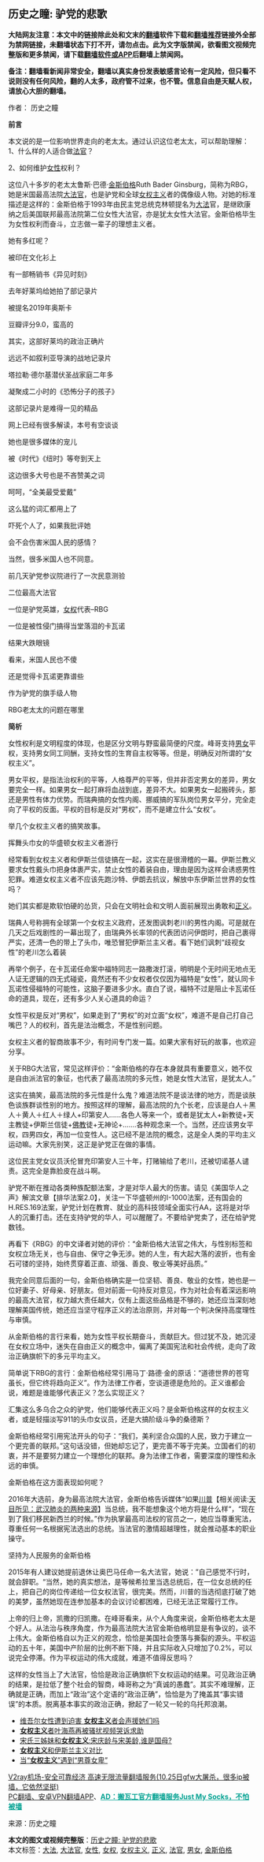  <h2>历史之瞳: 驴党的悲歌</h2> <p class="notice"><b>大陆网友注意：本文中的链接除此处和文末的<a href="https://github.com/bannedbook/fanqiang" >翻墙</a>软件下载和<a href="https://github.com/killgcd/justmysocks/blob/master/README.md">翻墙推荐</a>链接外全部为禁网链接，未翻墙状态下打不开，请勿点击。此为文字版禁闻，欲看图文视频完整版和更多禁闻，请下载<a href="https://github.com/bannedbook/fanqiang">翻墙软件或APP</a>后翻墙上禁闻网。</p><p>备注：翻墙看新闻非常安全，翻墙以真实身份发表敏感言论有一定风险，但只看不说则没有任何风险，翻的人太多，政府管不过来，也不管。信息自由是天赋人权，请放心大胆的翻墙。</b></p>  <div class="entry"> <p>作者： 历史之瞳</p> <p id="conimg"></p> <p><strong>前言</strong></p> <p>本文说的是一位影响世界走向的老太太。通过认识这位老太太，可以帮助理解：1、什么样的人适合做<a href="https://www.bannedbook.org/bnews/tag/%E6%B3%95%E5%AE%98/" class="st_tag internal_tag" rel="tag" title="标签 法官 下的日志">法官</a>？</p> <p>2、如何维护<a href="https://www.bannedbook.org/bnews/tag/%e5%a5%b3%e6%80%a7/" class="st_tag internal_tag" rel="tag" title="标签 女性 下的日志">女性</a>权利？</p> <p>这位八十多岁的老太太鲁斯·巴德·<a href="https://www.bannedbook.org/bnews/tag/%E9%87%91%E6%96%AF%E4%BC%AF%E6%A0%BC/" class="st_tag internal_tag" rel="tag" title="标签 金斯伯格 下的日志">金斯伯格</a>Ruth Bader Ginsburg，简称为RBG，她是米国最高法院<a href="https://www.bannedbook.org/bnews/tag/%e5%a4%a7%e6%b3%95%e5%ae%98/" class="st_tag internal_tag" rel="tag" title="标签 大法官 下的日志">大法官</a>，也是驴党和全球<a href="https://www.bannedbook.org/bnews/tag/%e5%a5%b3%e6%9d%83%e4%b8%bb%e4%b9%89/" class="st_tag internal_tag" rel="tag" title="标签 女权主义 下的日志">女权主义</a>者的偶像级人物。对她的标准描述是这样的：金斯伯格于1993年由民主党总统克林顿提名为<a href="https://www.bannedbook.org/bnews/tag/%E5%A4%A7%E6%B3%95/" class="st_tag internal_tag" rel="tag" title="标签 大法 下的日志">大法</a>官，是继欧康纳之后美国联邦最高法院第二位女性大法官，亦是犹太女性大法官。金斯伯格毕生为女性权利而奋斗，立志做一辈子的理想主义者。</p> <p>她有多红呢？</p> <p>被印在文化衫上</p> <p></p> <p>有一部畅销书《异见时刻》</p> <p></p> <p>去年好莱坞给她拍了部记录片</p> <p>被提名2019年奥斯卡</p> <p>豆瓣评分9.0，蛮高的</p> <p></p> <p>其实，这部好莱坞的政治正确片</p> <p>远远不如叙利亚导演的战地记录片</p> <p>塔拉勒·德尔基潜伏圣战家庭二年多</p>  <p>凝聚成二小时的《恐怖分子的孩子》</p> <p></p> <p>这部记录片是难得一见的精品</p> <p>网上已经有很多解读，本号有空谈谈</p> <p>她也是很多媒体的宠儿</p> <p></p> <p>被《时代》《纽时》等夸到天上</p> <p>这边很多大号也是不吝赞美之词</p> <p></p> <p>呵呵，“全美最受爱戴”</p> <p>这么猛的词汇都用上了</p> <p>吓死个人了，如果我批评她</p> <p>会不会伤害米国人民的感情？</p> <p>当然，很多米国人也不同意。</p> <p>前几天驴党参议院进行了一次民意测验</p> <p>二位最高大法官</p> <p>一位是驴党英雄，<a href="https://www.bannedbook.org/bnews/tag/%E5%A5%B3%E6%9D%83/" class="st_tag internal_tag" rel="tag" title="标签 女权 下的日志">女权</a>代表&#8211;RBG</p> <p>一位是被性侵门搞得当堂落泪的卡瓦诺</p>  <p>结果大跌眼镜</p> <p></p> <p>看来，米国人民也不傻</p> <p>还是觉得卡瓦诺更靠谱些</p> <p>作为驴党的旗手级人物</p> <p>RBG老太太的问题在哪里</p> <p><strong>简析</strong></p> <p>女性权利是文明程度的体现，也是区分文明与野蛮最简便的尺度。峰哥支持<a href="https://www.bannedbook.org/bnews/tag/%E7%94%B7%E5%A5%B3/" class="st_tag internal_tag" rel="tag" title="标签 男女 下的日志">男女</a>平权，支持男女同工同酬，支持女性的生育自主权等等。但是，明确反对所谓的“女权主义”。</p> <p>男女平权，是指法治权利的平等，人格尊严的平等，但并非否定男女的差异，男女要完全一样。如果男女一起打麻将血战到底，差异不大。如果男女一起搬砖头，那还是男性有体力优势。而瑞典搞的女性内阁、挪威搞的军队岗位男女平分，完全走向了平权的反面。平权的目标是反对“男权”，而不是建立什么“女权”。</p> <p>举几个女权主义者的搞笑故事。</p> <p></p> <p>挥舞头巾女的华盛顿女权主义者游行</p> <p>经常看到女权主义者和伊斯兰信徒搞在一起，这实在是很滑稽的一幕。伊斯兰教义要求女性戴头巾把身体裹严实，禁止女性的着装自由，理由是因为这样会诱惑男性犯罪。难道女权主义者不应该先跑沙特、伊朗去抗议，解放中东伊斯兰世界的女性吗？</p> <p>她们其实都是欺软怕硬的怂货，只会在文明社会和文明人面前展现出勇敢和<a href="https://www.bannedbook.org/bnews/tag/%E6%AD%A3%E4%B9%89/" class="st_tag internal_tag" rel="tag" title="标签 正义 下的日志">正义</a>。</p> <p></p> <p>瑞典人号称拥有全球第一个女权主义政府，还发图讽刺老川的男性内阁。可是就在几天之后戏剧性的一幕出现了，由瑞典外长率领的代表团访问伊朗时，把自己裹得严实，还清一色的带上了头巾，唯恐冒犯伊斯兰主义者。看下她们讽刺“歧视女性”的老川怎么着装</p> <p></p> <p>再举个例子，在卡瓦诺任命案中福特同志一路撒泼打滚，明明是个无时间无地点无人证无逻辑的四无式碰瓷，竟然还有不少女权者仅仅因为福特是“女性”，就认同卡瓦诺性侵福特的可能性，这脑子要进多少水。直白了说，福特不过是阻止卡瓦诺任命的道具，现在，还有多少人关心道具的命运？</p>  <p>女性平权是反对“男权”，如果走到了“男权”的对立面“女权”，难道不是自己打自己嘴巴？人的权利，首先是法治概念，不是性别问题。</p> <p>女权主义者的智商故事不少，有时间专门发一篇。如果大家有好玩的故事，也欢迎分享。</p> <p>关于RBG大法官，常见这样评价：“金斯伯格的存在本身就具有重要意义，她不仅是自由派法官的象征，也代表了最高法院的多元性，她是女性大法官，是犹太人。”</p> <p>这实在搞笑，最高法院的多元性是什么鬼？难道法院不是谈法律的地方，而是谈肤色谈族群谈性别的地方。按照这样的理解，最高法院的九个长老，应该是白人＋黑人＋黄人＋红人＋绿人+印第安人&#8230;&#8230;各色人等来一个，或者是犹太人+新教徒+天主教徒+伊斯兰信徒+<span class='wp_keywordlink'><a href="https://www.qi-gong.me/buddhism/" title="佛教" target="_blank">佛教</a></span>徒+无神论+&#8230;&#8230;.各种观念来一个。当然，还应该男女平权，四男四女，再加一位变性人。这已经不是法院的概念，这是全人类的平均主义运动嘛。大家先别笑，这正是驴党正在做的事情。</p> <p></p> <p>这位民主党女议员沃伦冒充印第安人三十年，打赌输给了老川，还被切诺基人谴责。这完全是靠脸皮在战斗啊。</p> <p>驴党不断在推动各类种族配额法案，才是对华人最大的伤害。请见《美国华人之声》解滨文章【排华法案2.0】，关注一下华盛顿州的I-1000法案，还有国会的H.RES.169法案，驴党计划在教育、就业的高科技领域全面实行AA，这将是对华人的沉重打击。还在支持驴党的华人，可以醒醒了。不要给驴党卖了，还在给驴党数钱。</p> <p>再看下《RBG》的中文译者对她的评价：“金斯伯格大法官之伟大，与性别标签和女权立场无关，也与自由、保守之争无涉。她的人生，有大起大落的波折，也有金石可镂的坚持，始终贯穿着正直、顽强、善良、敬业等美好品质。”</p> <p>我完全同意后面的一句，金斯伯格确实是一位坚韧、善良、敬业的女性，她也是一位好妻子、好母亲、好朋友。但对前面一句持反对意见，作为对社会有着深远影响的最高大法官，权力越大责任越大，仅有上面这些品格是不够的，她还应当深刻地理解美国传统，她还应当坚守程序正义的法治原则，并对每一个判决保持高度理性与审慎。</p> <p>从金斯伯格的言行来看，她为女性平权长期奋斗，贡献巨大。但过犹不及，她沉浸在女权立场中，迷失在自由正义的概念中，偏离了美国宪法和社会传统，走向了政治正确旗帜下的多元平均主义。</p> <p>简单说下RBG的言行：金斯伯格经常引用马丁·路德·金的原话：“道德世界的苍穹虽长，但它终将趋向正义”。作为法律工作者，空谈道德是危险的。正义谁都会说，难题是谁能够代表正义？怎么实现正义？</p> <p>汇集这么多乌合之众的驴党，他们能够代表正义吗？是金斯伯格这样的女权主义者，或是轻描淡写911的头巾女议员，还是大搞阶级斗争的桑德斯？</p> <p>金斯伯格经常引用宪法开头的句子：“我们，美利坚合众国的人民，致力于建立一个更完善的联邦。”这句话没错，但她却忘记了，更完善不等于完美。立国者们的初衷，并不是要努力建立一个理想化的联邦。身为法律工作者，需要深度的理性和永远的审慎。</p> <p>金斯伯格在这方面表现如何呢？</p> <p>2016年大选前，身为最高法院大法官，金斯伯格告诉媒体“如果<span class='wp_keywordlink'><a href="https://www.bannedbook.org/bnews/comments/20200816/1381118.html" title="天目所见：川普将再赢总统大选 共和党掌参众两院" target="_blank">川普</a></span>【相关阅读:<a href='https://www.bannedbook.org/bnews/comments/20200816/1381123.html' target='_blank'>天目所见：武汉肺炎的两种来源</a>】当总统，我不能想象这个地方将是什么样“，“现在到了我们移民新西兰的时候。”作为执掌最高司法权的官员之一，她应当尊重宪法，尊重任何一名根据宪法选出的总统。当法官的激情超越理性，就会推动基本的职业操守。</p> <p></p> <p>坚持为人民服务的金斯伯格</p> <p>2015年有人建议她提前退休让奥巴马任命一名大法官，她说：”自己感觉不行时，就会辞职。“当然，她的真实想法，是等候希拉里当选总统后，在一位女总统的任上，把自己的岗位传递给一位女权法官，很完美。然而，川普的当选彻底打破了她的美梦，虽然她现在连参加基本的会议讨论都困难，已经无法正常履行工作。</p>  <p>上帝的归上帝，凯撒的归凯撒。在峰哥看来，从个人角度来说，金斯伯格老太太是个好人。从法治与秩序角度，作为最高法院大法官金斯伯格明显是有争议的，谈不上伟大。金斯伯格自以为正义的观念，恰恰是美国社会堕落与撕裂的源头。平权运动的五十年，美国中产阶层的比例不断下降，并且实际收入只增加了0.2%，可以说完全停滞。作为平权运动的伟大成就，难道不值得反思吗？</p> <p>这样的女性当上了大法官，恰恰是政治正确旗帜下女权运动的结果。可见政治正确的结果，是拉低了整个社会的智商，峰哥称之为“真诚的愚蠢”。其实不难理解，正确就是正确，而加上“政治”这个定语的“政治正确”，恰恰是为了掩盖其“事实错误”的本质。脱离基本事实的政治正确，掀起了一轮又一轮的乌托邦浪潮。</p> <ul class='op-related-articles' title='相关阅读'> <li><a href='https://www.bannedbook.org/bnews/headline/20200616/1345634.html' target='_blank'>维吾尔女性遭到迫害 <b>女权主义</b>者会声援她们吗</a></li> <li><a href='https://www.bannedbook.org/bnews/baitai/20200328/1302216.html' target='_blank'><b>女权主义</b>者叶海燕再被骚扰视频哭诉求助</a></li> <li><a href='https://www.bannedbook.org/bnews/bannedvideo/20180415/928613.html' target='_blank'>宋氏三姊妹和<b>女权主义</b>:宋庆龄与宋美龄,谁是国母?</a></li> <li><a href='https://www.bannedbook.org/bnews/ssgc/20171116/856607.html' target='_blank'><b>女权主义</b>和伊斯兰主义对比</a></li> <li><a href='https://www.bannedbook.org/bnews/tculture/20200602/783183.html' target='_blank'>当“<b>女权主义</b>”遇到“男尊女卑”</a></li> </ul> <p class="texttj"> <a href="https://www.bannedbook.org/forum23/topic22702.html" target="_blank">V2ray机场-安全可靠经济 高速无限流量翻墙服务(10.25日gfw大屠杀，很多ip被墙，它依然坚挺)</a><br/> <a href="https://github.com/bannedbook/fanqiang/wiki/%E7%A6%81%E9%97%BB%E7%BD%91%E5%AE%89%E5%8D%93%E7%BF%BB%E5%A2%99%E6%96%B0%E9%97%BBAPP" target="_blank">PC翻墙、安卓VPN翻墙APP</a>、<span onclick="window.open('https://github.com/killgcd/justmysocks/blob/master/README.md')" style="font-weight:bold;color:#00A191;cursor:pointer;text-decoration:underline;outline:none">AD：搬瓦工官方翻墙服务Just My Socks，不怕被墙</span></p><p> 来源：历史之瞳 </p><a name='sharetosocial'></a>       <div><b>本文的图文或视频完整版</b>：<a href='https://www.bannedbook.org/bnews/comments/20201031/1423266.html'>历史之瞳: 驴党的悲歌</a></div>  </div><!--END ENTRY--> <div class="postfooter"> <div>本文标签：<a href="https://www.bannedbook.org/bnews/tag/%E5%A4%A7%E6%B3%95/" rel="tag">大法</a>, <a href="https://www.bannedbook.org/bnews/tag/%e5%a4%a7%e6%b3%95%e5%ae%98/" rel="tag">大法官</a>, <a href="https://www.bannedbook.org/bnews/tag/%e5%a5%b3%e6%80%a7/" rel="tag">女性</a>, <a href="https://www.bannedbook.org/bnews/tag/%E5%A5%B3%E6%9D%83/" rel="tag">女权</a>, <a href="https://www.bannedbook.org/bnews/tag/%e5%a5%b3%e6%9d%83%e4%b8%bb%e4%b9%89/" rel="tag">女权主义</a>, <a href="https://www.bannedbook.org/bnews/tag/%E6%AD%A3%E4%B9%89/" rel="tag">正义</a>, <a href="https://www.bannedbook.org/bnews/tag/%E6%B3%95%E5%AE%98/" rel="tag">法官</a>, <a href="https://www.bannedbook.org/bnews/tag/%E7%94%B7%E5%A5%B3/" rel="tag">男女</a>, <a href="https://www.bannedbook.org/bnews/tag/%E9%87%91%E6%96%AF%E4%BC%AF%E6%A0%BC/" rel="tag">金斯伯格</a></div>  </div><!--END POSTFOOTER--> 